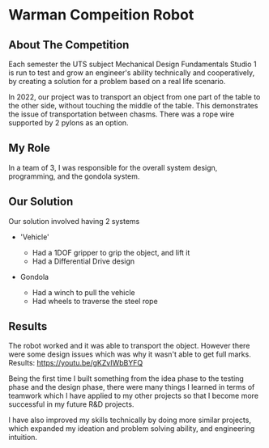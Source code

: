 # Warman Compeition Robot

## About The Competition
Each semester the UTS subject Mechanical Design Fundamentals Studio 1 is run to test and grow an engineer's ability technically and cooperatively, by creating a solution for a problem based on a real life scenario.

In 2022, our project was to transport an object from one part of the table to the other side, without touching the middle of the table. This demonstrates the issue of transportation between chasms. There was a rope wire supported by 2 pylons as an option.

## My Role
In a team of 3, I was responsible for the overall system design, programming, and the gondola system.

## Our Solution
Our solution involved having 2 systems
- 'Vehicle'
  - Had a 1DOF gripper to grip the object, and lift it
  - Had a Differential Drive design
 
- Gondola
  - Had a winch to pull the vehicle
  - Had wheels to traverse the steel rope
 
## Results
The robot worked and it was able to transport the object. However there were some design issues which was why it wasn't able to get full marks.
Results: 
https://youtu.be/gKZvIWbBYFQ

Being the first time I built something from the idea phase to the testing phase and the design phase, there were many things I learned in terms of teamwork which I have applied to my other projects so that I become more successful in my future R&D projects.

I have also improved my skills technically by doing more similar projects, which expanded my ideation and problem solving ability, and engineering intuition.
